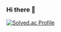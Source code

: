 ### Hi there 👋

<!--
- 🔭 I’m currently working on ...
- 🌱 I’m currently learning ...
- 📫 How to reach me: ...
- 😄 Pronouns: ...
- ⚡ Fun fact: ...
-->

<!-- ![Yeonny's github stats](https://github-readme-stats.vercel.app/api?username=yeonny0723&show_icons=true)  -->


<!-- [![Solved.ac Profile](http://mazassumnida.wtf/api/generate_badge?boj=kkjuyeon)](https://solved.ac/kkjuyeon) -->

[![Solved.ac Profile](http://mazassumnida.wtf/api/generate_badge?boj=kkjuyeon)](https://solved.ac/kkjuyeon)
